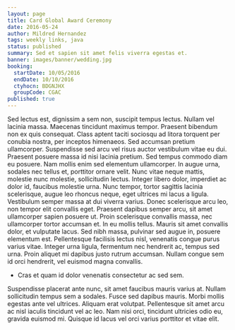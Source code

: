 ```yaml
---
layout: page
title: Card Global Award Ceremony
date: 2016-05-24
author: Mildred Hernandez
tags: weekly links, java
status: published
summary: Sed et sapien sit amet felis viverra egestas et.
banner: images/banner/wedding.jpg
booking:
  startDate: 10/05/2016
  endDate: 10/10/2016
  ctyhocn: BDGNJHX
  groupCode: CGAC
published: true
---
```

Sed lectus est, dignissim a sem non, suscipit tempus lectus. Nullam vel lacinia massa. Maecenas tincidunt maximus tempor. Praesent bibendum non ex quis consequat. Class aptent taciti sociosqu ad litora torquent per conubia nostra, per inceptos himenaeos. Sed accumsan pretium ullamcorper. Suspendisse sed arcu vel risus auctor vestibulum vitae eu dui. Praesent posuere massa id nisi lacinia pretium. Sed tempus commodo diam eu posuere. Nam mollis enim sed elementum ullamcorper. In augue urna, sodales nec tellus et, porttitor ornare velit. Nunc vitae neque mattis, molestie nunc molestie, sollicitudin lectus. Integer libero dolor, imperdiet ac dolor id, faucibus molestie urna.
Nunc tempor, tortor sagittis lacinia scelerisque, augue leo rhoncus neque, eget ultrices mi lacus a ligula. Vestibulum semper massa at dui viverra varius. Donec scelerisque arcu leo, non tempor elit convallis eget. Praesent dapibus semper arcu, sit amet ullamcorper sapien posuere ut. Proin scelerisque convallis massa, nec ullamcorper tortor accumsan et. In eu mollis tellus. Mauris sit amet convallis dolor, et vulputate lacus. Sed nibh massa, pulvinar sed augue in, posuere elementum est. Pellentesque facilisis lectus nisl, venenatis congue purus varius vitae. Integer urna ligula, fermentum nec hendrerit ac, tempus sed urna. Proin aliquet mi dapibus justo rutrum accumsan. Nullam congue sem id orci hendrerit, vel euismod magna convallis.

* Cras et quam id dolor venenatis consectetur ac sed sem.

Suspendisse placerat ante nunc, sit amet faucibus mauris varius at. Nullam sollicitudin tempus sem a sodales. Fusce sed dapibus mauris. Morbi mollis egestas ante vel ultrices. Aliquam erat volutpat. Pellentesque sit amet arcu ac nisl iaculis tincidunt vel ac leo. Nam nisi orci, tincidunt ultricies odio eu, gravida euismod mi. Quisque id lacus vel orci varius porttitor et vitae elit.
